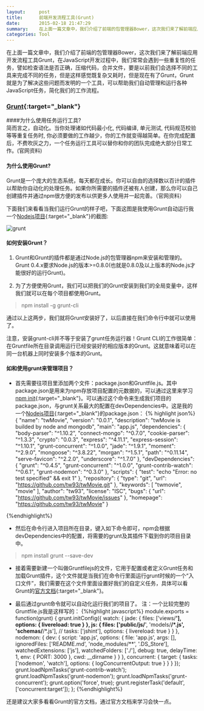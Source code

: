 ```yaml
---
layout:     post
title:      前端开发流程工具(Grunt)
date:       2015-02-18 21:47:29
summary:    在上面一篇文章中，我们介绍了前端的包管理器Bower，这次我们来了解前端应用开发流程工具Grunt，在JavaScript开发过程中，我们常常会遇到一些重复性的任务，譬如检查语法是否正确，压缩代码，合并文件，要是以前我们会选择不同的工具来完成不同的任务，但是这样感觉既复杂又耗时，但是现在有了Grunt，Grunt就是为了解决这些问题而发明的一个工具，可以帮助我们自动管理和运行各种JavaScript任务，简化我们的工作流程......
categories: Tool
---
```

在上面一篇文章中，我们介绍了前端的包管理器Bower，这次我们来了解前端应用开发流程工具Grunt，在JavaScript开发过程中，我们常常会遇到一些重复性的任务，譬如检查语法是否正确，压缩代码，合并文件，要是以前我们会选择不同的工具来完成不同的任务，但是这样感觉既复杂又耗时，但是现在有了Grunt，Grunt就是为了解决这些问题而发明的一个工具，可以帮助我们自动管理和运行各种JavaScript任务，简化我们的工作流程。

### [Grunt](http://www.gruntjs.org/){:target="_blank"}

####为什么使用任务运行工具?  
简而言之，自动化。当你处理诸如代码最小化, 代码编译, 单元测试, 代码规范校验等等重复任务时, 你必须要做的工作越少，你的工作就变得越简单。在你完成配置后，不费吹灰之力，一个任务运行工具可以替你和你的团队完成绝大部分日常工作。(官网资料)

#### 为什么使用Grunt?  

Grunt是一个庞大的生态系统，每天都在成长。你可以自由的选择数以百计的插件以帮助你自动化的处理任务。如果你所需要的插件还被有人创建，那么你可以自己创建插件并通过npm很方便的发布以供更多人使用并一起完善。（官网资料）

下面我们来看看当我们运行Grunt的样子吧，下面这图是我使用Grunt自动运行我一个[Nodejs项目](https://github.com/tw93/twMovie){:target="_blank"}的截图:

![grunt](http://tw93.github.io/images/grunt1.jpg)

#### 如何安装Grunt？
 
 1. Grunt和Grunt的插件都是通过Node.js的包管理器npm来安装和管理的。Grunt 0.4.x要求Node.js的版本>=0.8.0(也就是0.8.0及以上版本的Node.js才能很好的运行Grunt)。  

 2. 为了方便使用Grunt，我们可以把我们的Grunt安装到我们的全局变量中，这样我们就可以在每个项目都使用Grunt。  
 <blockquote>npm install -g  grunt-cli</blockquote>

通过以上这两步，我们就将Grunt安装好了，以后直接在我们命令行中就可以使用了。  

注意，安装grunt-cli并不等于安装了grunt任务运行器！Grunt CLI的工作很简单：在Gruntfile所在目录调用运行已经安装好的相应版本的Grunt。这就意味着可以在同一台机器上同时安装多个版本的Grunt。

#### 如和使用grunt来管理项目？

 - 首先需要往项目里添加两个文件：package.json和Gruntfile.js。其中package.json是用来为npm存放项目配置的元数据的，可以通过这里来学习[npm init](https://docs.npmjs.com/cli/init){:target="_blank"}。可以通过这个命令来生成我们项目的package.json，与grunt关系最大的配置在devDependencies中。这是我的一个[Nodejs项目](https://github.com/tw93/twMovie){:target="_blank"}的package.json： 
{% highlight json%}
{
  "name": "twMovie",
  "version": "0.0.1",
  "description": "twMovie is builded by node and mongodb",
  "main": "app.js",
  "dependencies": {
    "body-parser": "^1.10.2",
    "connect-mongo": "^0.7.0",
    "cookie-parser": "^1.3.3",
    "crypto": "0.0.3",
    "express": "^4.11.1",
    "express-session": "^1.10.1",
    "grunt-concurrent": "^1.0.0",
    "jade": "^1.9.1",
    "moment": "^2.9.0",
    "mongoose": "^3.8.22",
    "morgan": "^1.5.1",
    "path": "^0.11.14",
    "serve-favicon": "^2.2.0",
    "underscore": "^1.7.0"
  },
  "devDependencies": {
    "grunt": "^0.4.5",
    "grunt-concurrent": "^1.0.0",
    "grunt-contrib-watch": "^0.6.1",
    "grunt-nodemon": "^0.3.0"
  },
  "scripts": {
    "test": "echo \"Error: no test specified\" && exit 1"
  },
  "repository": {
    "type": "git",
    "url": "https://github.com/tw93/twMovie.git"
  },
  "keywords": [
    "twmovie",
    "movie"
  ],
  "author": "tw93",
  "license": "ISC",
  "bugs": {
    "url": "https://github.com/tw93/twMovie/issues"
  },
  "homepage": "https://github.com/tw93/twMovie"
}

{%endhighlight%}

 - 然后在命令行进入项目所在目录，键入如下命令即可，npm会根据devDependencies中的配置，将需要的grunt及其插件下载到你的项目目录中。
 <blockquote>npm install grunt --save-dev</blockquote>

 - 接着需要新建一个叫做Gruntfilejs的文件，它用于配置或者定义Grunt任务和加载Grunt插件，这个文件就是当我们在命令行里面运行grunt时候的一个“入口文件”，我们需要在这个文件里面设置好我们的自定义任务，具体可以看Grunt的[官方文档](http://www.gruntjs.org/docs/sample-gruntfile.html){:target="_blank"}。

 - 最后通过grunt命令就可以自动化运行我们的项目了。 
注：一个比较完整的Gruntfile.js我是这样写的：
{%highlight javascript%}
module.exports = function(grunt) {
    grunt.initConfig({
        watch: {
            jade: {
                files: ['views/**'],
                options: {
                    livereload: true
                }
            },
            js: {
                files: ['public/js/**', 'models/**/*.js', 'schemas/**/*.js'],
                // tasks: ['jshint'],
                options: {
                    livereload: true
                }
            }
        },
        nodemon: {
            dev: {
                script: 'app.js',
                options: {
                    file: 'app.js',
                    args: [],
                    ignoredFiles: ['README.md', 'node_modules/**', '.DS_Store'],
                    watchedExtensions: ['js'],
                    watchedFolders: ['./'],
                    debug: true,
                    delayTime: 1,
                    env: {
                        PORT: 3000
                    },
                    cwd: __dirname
                }
            }
        },
        concurrent: {
            target: {
                tasks: ['nodemon', 'watch'],
                options: {
                    logConcurrentOutput: true
                }
            }
        }
    });
    grunt.loadNpmTasks('grunt-contrib-watch');
    grunt.loadNpmTasks('grunt-nodemon');
    grunt.loadNpmTasks('grunt-concurrent');
    grunt.option('force', true);
    grunt.registerTask('default', ['concurrent:target']);
};
{%endhighlight%}

还是建议大家多看看Grunt的官方文档，通过官方文档来学习会快一点。



